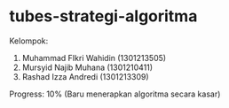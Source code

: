 # tubes-strategi-algoritma
Kelompok:
1. Muhammad FIkri Wahidin (1301213505)
2. Mursyid Najib Muhana (1301210411)
3. Rashad Izza Andredi (1301213309)

Progress: 10% (Baru menerapkan algoritma secara kasar)
